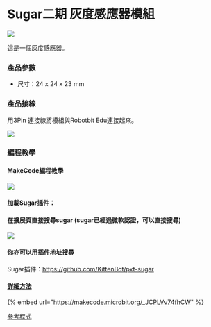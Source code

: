 # Sugar二期 灰度感應器模組

![](https://kittenbothk.readthedocs.io/en/latest/\_images/gray\_render.png)

這是一個灰度感應器。

### 產品參數

* 尺寸：24 x 24 x 23 mm

### 產品接線

用3Pin 連接線將模組與Robotbit Edu連接起來。

![](https://kittenbothk.readthedocs.io/en/latest/\_images/gray\_wire.png)

### 編程教學

#### MakeCode編程教學

![](https://kittenbothk.readthedocs.io/en/latest/\_images/mcbanner15.png)

#### 加載Sugar插件：

#### 在擴展頁直接搜尋sugar (sugar已經過微軟認證，可以直接搜尋)

![](https://kittenbothk.readthedocs.io/en/latest/\_images/sugar\_search.gif)

#### 你亦可以用插件地址搜尋

Sugar插件：https://github.com/KittenBot/pxt-sugar

#### [詳細方法](https://kittenbothk.readthedocs.io/en/latest/Makecode/powerBrickMC.html)

{% embed url="https://makecode.microbit.org/_JCPLVv74fhCW" %}

[參考程式](https://makecode.microbit.org/\_JCPLVv74fhCW)
